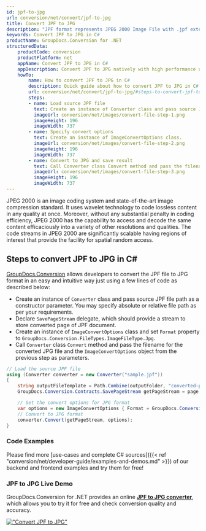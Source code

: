 ```yaml
---
id: jpf-to-jpg
url: conversion/net/convert/jpf-to-jpg
title: Convert JPF to JPG
description: "JPF format represents JPEG 2000 Image File with .jpf extension. Learn how to convert JPF to JPG file programmatically in C# language using GroupDocs.Conversion for .NET library."
keywords: Convert JPF to JPG in C#
productName: GroupDocs.Conversion for .NET
structuredData:
    productCode: conversion
    productPlatform: net
    appName: Convert JPF to JPG in C#
    appDescription: Convert JPF to JPG natively with high performance using C# language and server side GroupDocs.Conversion for .NET APIs, without the use of any software like Microsoft or Open Office.
    howTo:
        name: How to convert JPF to JPG in C# 
        description: Quick guide about how to convert JPF to JPG in C# with high performance and accuracy.
        url: conversion/net/convert/jpf-to-jpg/#steps-to-convert-jpf-to-jpg-in-c
        steps:
        - name: Load source JPF file 
          text: Create an instance of Converter class and pass source JPF file path as a constructor parameter. You may specify absolute or relative file path as per your requirements. 
          imageUrl: conversion/net/images/convert-file-step-1.png
          imageHeight: 196
          imageWidth: 737
        - name: Specify convert options 
          text: Create an instance of ImageConvertOptions class.
          imageUrl: conversion/net/images/convert-file-step-2.png
          imageHeight: 196
          imageWidth: 737
        - name: Convert to JPG and save result 
          text: Call Converter class Convert method and pass the filename for the converted HTML file and the ImageConvertOptions object from the previous step as parameters.
          imageUrl: conversion/net/images/convert-file-step-3.png
          imageHeight: 196
          imageWidth: 737
---
```


JPEG 2000 is an image coding system and state-of-the-art image compression standard. It uses wavelet technology to code lossless content in any quality at once. Moreover, without any substantial penalty in coding efficiency, JPEG 2000 has the capability to access and decode the same content efficaciously into a variety of other resolutions and qualities. The code streams in JPEG 2000 are significantly scalable having regions of interest that provide the facility for spatial random access.

## Steps to convert JPF to JPG in C#

[GroupDocs.Conversion](https://products.groupdocs.com/conversion/net) allows developers to convert the JPF file to JPG format in an easy and intuitive way just using a few lines of code as described below:

* Create an instance of `Converter` class and pass source JPF file path as a constructor parameter. You may specify absolute or relative file path as per your requirements. 
* Declare `SavePageStream` delegate, which should provide a stream to store converted page of JPF document.
* Create an instance of `ImageConvertOptions` class and set `Format` property to `GroupDocs.Conversion.FileTypes.ImageFileType.Jpg`.
* Call `Converter` class `Convert` method and pass the filename for the converted JPG file and the `ImageConvertOptions` object from the previous step as parameters.

```csharp
// Load the source JPF file
using (Converter converter = new Converter("sample.jpf"))
{
    string outputFileTemplate = Path.Combine(outputFolder, "converted-page-{0}.jpg");
    GroupDocs.Conversion.Contracts.SavePageStream getPageStream = page => new FileStream(string.Format(outputFileTemplate, page), FileMode.Create);

    // Set the convert options for JPG format
    var options = new ImageConvertOptions { Format = GroupDocs.Conversion.FileTypes.ImageFileType.Jpg };   
    // Convert to JPG format
    converter.Convert(getPageStream, options);
}
```

### Code Examples

Please find more [use-cases and complete C# sources]({{< ref "conversion/net/developer-guide/examples-and-demos.md" >}}) of our backend and frontend examples and try them for free!

### JPF to JPG Live Demo

GroupDocs.Conversion for .NET provides an online [**JPF to JPG converter**](https://products.groupdocs.app/conversion/jpf-to-jpg), which allows you to try it for free and check conversion quality and accuracy.

[!["Convert JPF to JPG"](conversion/net/images/convert-to-jpg/convert-jpf-to-jpg.png)](https://products.groupdocs.app/conversion/jpf-to-jpg)